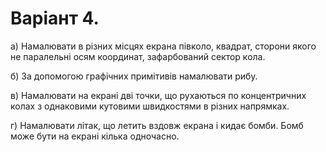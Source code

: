 # Варіант 4.

а) Намалювати в різних місцях екрана півколо, квадрат, сторони якого не паралельні осям координат, зафарбований сектор кола.

б) За допомогою графічних примітивів намалювати рибу.

в) Намалювати на екрані дві точки, що рухаються по концентричних колах з однаковими кутовими швидкостями в різних напрямках.

г) Намалювати літак, що летить вздовж екрана і кидає бомби. Бомб може бути на екрані кілька одночасно.
